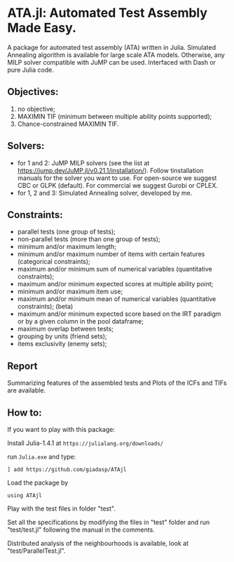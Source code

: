 # ATA.jl: Automated Test Assembly Made Easy.

A package for automated test assembly (ATA) written in Julia.
Simulated Annealing algorithm is available for large scale ATA models.
Otherwise, any MILP solver compatible with JuMP can be used.
Interfaced with Dash or pure Julia code.

## Objectives:
1. no objective;
2. MAXIMIN TIF (minimum between multiple ability points supported);
3. Chance-constrained MAXIMIN TIF.

## Solvers:
- for 1 and 2: JuMP MILP solvers (see the list at https://jump.dev/JuMP.jl/v0.21.1/installation/). Follow tinstallation manuals for the solver you want to use. For open-source we suggest CBC or GLPK (default). For commercial we suggest Gurobi or CPLEX.
- for 1, 2 and 3: Simulated Annealing solver, developed by me.

## Constraints:
- parallel tests (one group of tests);
- non-parallel tests (more than one group of tests);
- minimum and/or maximum length;
- minimum and/or maximum number of items with certain features (categorical constraints);
- maximum and/or minimum sum of numerical variables (quantitative constraints);
- maximum and/or minimum expected scores at multiple ability point;
- minimum and/or maximum item use;
- maximum and/or minimum mean of numerical variables (quantitative constraints); (beta)
- maximum and/or minimum expected score based on the IRT paradigm or by a given column in the pool dataframe;
- maximum overlap between tests;
- grouping by units (friend sets);
- items exclusivity (enemy sets);

## Report
Summarizing features of the assembled tests and Plots of the ICFs and TIFs are available.

## How to:

If you want to play with this package:

Install Julia-1.4.1 at `https://julialang.org/downloads/`

run `Julia.exe` and type:

```
] add https://github.com/giadasp/ATAjl
```

Load the package by

```
using ATAjl
```

Play with the test files in folder "test".

Set all the specifications by modifying the files in "test" folder and run "test/test.jl" following the manual in the comments.

Distributed analysis of the neighbourhoods is available, look at "test/ParallelTest.jl".
